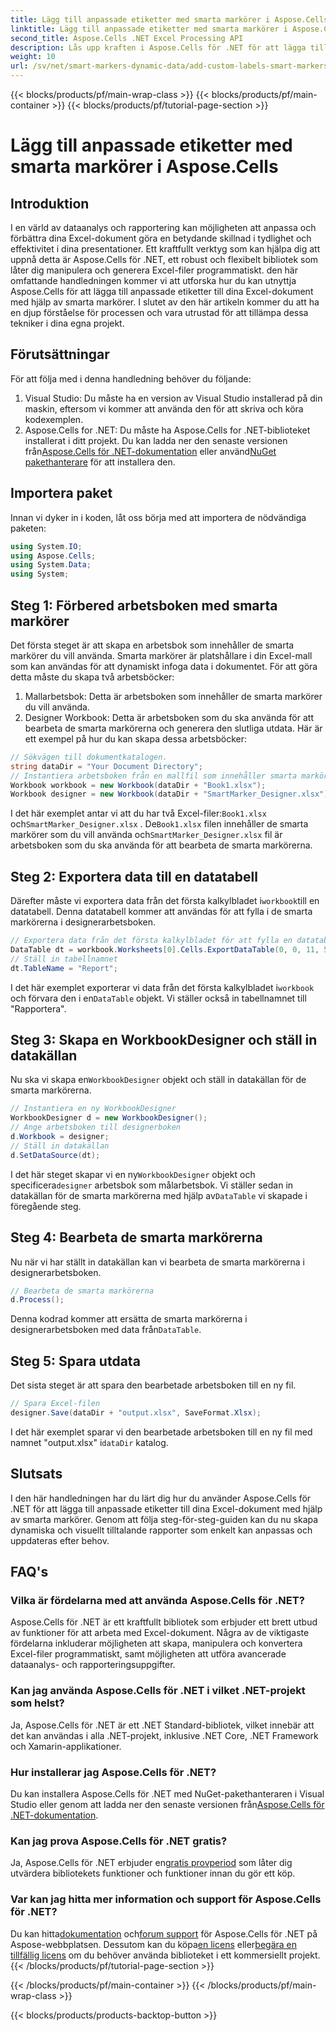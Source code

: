 ```yaml
---
title: Lägg till anpassade etiketter med smarta markörer i Aspose.Cells
linktitle: Lägg till anpassade etiketter med smarta markörer i Aspose.Cells
second_title: Aspose.Cells .NET Excel Processing API
description: Lås upp kraften i Aspose.Cells för .NET för att lägga till anpassade etiketter och smarta markörer till dina Excel-dokument. Följ denna steg-för-steg handledning och skapa dynamiska, visuellt tilltalande rapporter.
weight: 10
url: /sv/net/smart-markers-dynamic-data/add-custom-labels-smart-markers/
---
```


{{< blocks/products/pf/main-wrap-class >}}
{{< blocks/products/pf/main-container >}}
{{< blocks/products/pf/tutorial-page-section >}}

# Lägg till anpassade etiketter med smarta markörer i Aspose.Cells

## Introduktion
I en värld av dataanalys och rapportering kan möjligheten att anpassa och förbättra dina Excel-dokument göra en betydande skillnad i tydlighet och effektivitet i dina presentationer. Ett kraftfullt verktyg som kan hjälpa dig att uppnå detta är Aspose.Cells för .NET, ett robust och flexibelt bibliotek som låter dig manipulera och generera Excel-filer programmatiskt.
den här omfattande handledningen kommer vi att utforska hur du kan utnyttja Aspose.Cells för att lägga till anpassade etiketter till dina Excel-dokument med hjälp av smarta markörer. I slutet av den här artikeln kommer du att ha en djup förståelse för processen och vara utrustad för att tillämpa dessa tekniker i dina egna projekt.
## Förutsättningar
För att följa med i denna handledning behöver du följande:
1. Visual Studio: Du måste ha en version av Visual Studio installerad på din maskin, eftersom vi kommer att använda den för att skriva och köra kodexemplen.
2.  Aspose.Cells for .NET: Du måste ha Aspose.Cells for .NET-biblioteket installerat i ditt projekt. Du kan ladda ner den senaste versionen från[Aspose.Cells för .NET-dokumentation](https://reference.aspose.com/cells/net/) eller använd[NuGet pakethanterare](https://www.nuget.org/packages/Aspose.Cells/) för att installera den.
## Importera paket
Innan vi dyker in i koden, låt oss börja med att importera de nödvändiga paketen:
```csharp
using System.IO;
using Aspose.Cells;
using System.Data;
using System;
```
## Steg 1: Förbered arbetsboken med smarta markörer
Det första steget är att skapa en arbetsbok som innehåller de smarta markörer du vill använda. Smarta markörer är platshållare i din Excel-mall som kan användas för att dynamiskt infoga data i dokumentet.
För att göra detta måste du skapa två arbetsböcker:
1. Mallarbetsbok: Detta är arbetsboken som innehåller de smarta markörer du vill använda.
2. Designer Workbook: Detta är arbetsboken som du ska använda för att bearbeta de smarta markörerna och generera den slutliga utdata.
Här är ett exempel på hur du kan skapa dessa arbetsböcker:
```csharp
// Sökvägen till dokumentkatalogen.
string dataDir = "Your Document Directory";
// Instantiera arbetsboken från en mallfil som innehåller smarta markörer
Workbook workbook = new Workbook(dataDir + "Book1.xlsx");
Workbook designer = new Workbook(dataDir + "SmartMarker_Designer.xlsx");
```
 I det här exemplet antar vi att du har två Excel-filer:`Book1.xlsx` och`SmartMarker_Designer.xlsx` . De`Book1.xlsx` filen innehåller de smarta markörer som du vill använda och`SmartMarker_Designer.xlsx` fil är arbetsboken som du ska använda för att bearbeta de smarta markörerna.
## Steg 2: Exportera data till en datatabell
 Därefter måste vi exportera data från det första kalkylbladet i`workbook`till en datatabell. Denna datatabell kommer att användas för att fylla i de smarta markörerna i designerarbetsboken.
```csharp
// Exportera data från det första kalkylbladet för att fylla en datatabell
DataTable dt = workbook.Worksheets[0].Cells.ExportDataTable(0, 0, 11, 5, true);
// Ställ in tabellnamnet
dt.TableName = "Report";
```
 I det här exemplet exporterar vi data från det första kalkylbladet i`workbook` och förvara den i en`DataTable` objekt. Vi ställer också in tabellnamnet till "Rapportera".
## Steg 3: Skapa en WorkbookDesigner och ställ in datakällan
 Nu ska vi skapa en`WorkbookDesigner` objekt och ställ in datakällan för de smarta markörerna.
```csharp
// Instantiera en ny WorkbookDesigner
WorkbookDesigner d = new WorkbookDesigner();
// Ange arbetsboken till designerboken
d.Workbook = designer;
// Ställ in datakällan
d.SetDataSource(dt);
```
 I det här steget skapar vi en ny`WorkbookDesigner` objekt och specificera`designer` arbetsbok som målarbetsbok. Vi ställer sedan in datakällan för de smarta markörerna med hjälp av`DataTable` vi skapade i föregående steg.
## Steg 4: Bearbeta de smarta markörerna
Nu när vi har ställt in datakällan kan vi bearbeta de smarta markörerna i designerarbetsboken.
```csharp
// Bearbeta de smarta markörerna
d.Process();
```
Denna kodrad kommer att ersätta de smarta markörerna i designerarbetsboken med data från`DataTable`.
## Steg 5: Spara utdata
Det sista steget är att spara den bearbetade arbetsboken till en ny fil.
```csharp
// Spara Excel-filen
designer.Save(dataDir + "output.xlsx", SaveFormat.Xlsx);
```
 I det här exemplet sparar vi den bearbetade arbetsboken till en ny fil med namnet "output.xlsx" i`dataDir` katalog.
## Slutsats
I den här handledningen har du lärt dig hur du använder Aspose.Cells för .NET för att lägga till anpassade etiketter till dina Excel-dokument med hjälp av smarta markörer. Genom att följa steg-för-steg-guiden kan du nu skapa dynamiska och visuellt tilltalande rapporter som enkelt kan anpassas och uppdateras efter behov.
## FAQ's
### Vilka är fördelarna med att använda Aspose.Cells för .NET?
Aspose.Cells för .NET är ett kraftfullt bibliotek som erbjuder ett brett utbud av funktioner för att arbeta med Excel-dokument. Några av de viktigaste fördelarna inkluderar möjligheten att skapa, manipulera och konvertera Excel-filer programmatiskt, samt möjligheten att utföra avancerade dataanalys- och rapporteringsuppgifter.
### Kan jag använda Aspose.Cells för .NET i vilket .NET-projekt som helst?
Ja, Aspose.Cells för .NET är ett .NET Standard-bibliotek, vilket innebär att det kan användas i alla .NET-projekt, inklusive .NET Core, .NET Framework och Xamarin-applikationer.
### Hur installerar jag Aspose.Cells för .NET?
 Du kan installera Aspose.Cells för .NET med NuGet-pakethanteraren i Visual Studio eller genom att ladda ner den senaste versionen från[Aspose.Cells för .NET-dokumentation](https://reference.aspose.com/cells/net/).
### Kan jag prova Aspose.Cells för .NET gratis?
 Ja, Aspose.Cells för .NET erbjuder en[gratis provperiod](https://releases.aspose.com/) som låter dig utvärdera bibliotekets funktioner och funktioner innan du gör ett köp.
### Var kan jag hitta mer information och support för Aspose.Cells för .NET?
 Du kan hitta[dokumentation](https://reference.aspose.com/cells/net/) och[forum support](https://forum.aspose.com/c/cells/9) för Aspose.Cells för .NET på Aspose-webbplatsen. Dessutom kan du köpa[en licens](https://purchase.aspose.com/buy) eller[begära en tillfällig licens](https://purchase.aspose.com/temporary-license/) om du behöver använda biblioteket i ett kommersiellt projekt.
{{< /blocks/products/pf/tutorial-page-section >}}

{{< /blocks/products/pf/main-container >}}
{{< /blocks/products/pf/main-wrap-class >}}

{{< blocks/products/products-backtop-button >}}

